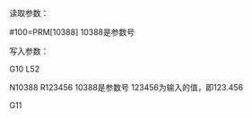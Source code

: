 读取参数：

#100=PRM[10388]                        10388是参数号



写入参数：

G10 L52

N10388 R123456                          10388是参数号   123456为输入的值，即123.456

G11